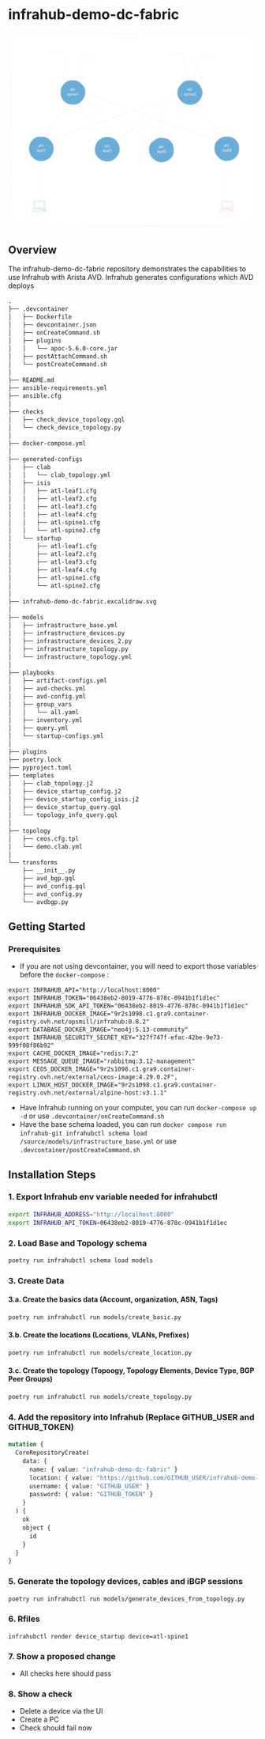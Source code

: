 # infrahub-demo-dc-fabric

![infrahub-demo-dc-fabric drawing](./infrahub-demo-dc-fabric.excalidraw.svg)

## Overview

The infrahub-demo-dc-fabric repository demonstrates the capabilities to use Infrahub with Arista AVD. Infrahub generates configurations which AVD deploys

```
.
├── .devcontainer
│   ├── Dockerfile
│   ├── devcontainer.json
│   ├── onCreateCommand.sh
│   ├── plugins
│   │   └── apoc-5.6.0-core.jar
│   ├── postAttachCommand.sh
│   └── postCreateCommand.sh
│
├── README.md
├── ansible-requirements.yml
├── ansible.cfg
│
├── checks
│   ├── check_device_topology.gql
│   └── check_device_topology.py
│
├── docker-compose.yml
│
├── generated-configs
│   ├── clab
│   │   └── clab_topology.yml
│   ├── isis
│   │   ├── atl-leaf1.cfg
│   │   ├── atl-leaf2.cfg
│   │   ├── atl-leaf3.cfg
│   │   ├── atl-leaf4.cfg
│   │   ├── atl-spine1.cfg
│   │   └── atl-spine2.cfg
│   └── startup
│       ├── atl-leaf1.cfg
│       ├── atl-leaf2.cfg
│       ├── atl-leaf3.cfg
│       ├── atl-leaf4.cfg
│       ├── atl-spine1.cfg
│       └── atl-spine2.cfg
│
├── infrahub-demo-dc-fabric.excalidraw.svg
│
├── models
│   ├── infrastructure_base.yml
│   ├── infrastructure_devices.py
│   ├── infrastructure_devices_2.py
│   ├── infrastructure_topology.py
│   └── infrastructure_topology.yml
│
├── playbooks
│   ├── artifact-configs.yml
│   ├── avd-checks.yml
│   ├── avd-config.yml
│   ├── group_vars
│   │   └── all.yaml
│   ├── inventory.yml
│   ├── query.yml
│   └── startup-configs.yml
│
├── plugins
├── poetry.lock
├── pyproject.toml
├── templates
│   ├── clab_topology.j2
│   ├── device_startup_config.j2
│   ├── device_startup_config_isis.j2
│   ├── device_startup_query.gql
│   └── topology_info_query.gql
│
├── topology
│   ├── ceos.cfg.tpl
│   └── demo.clab.yml
│
└── transforms
    ├── __init__.py
    ├── avd_bgp.gql
    ├── avd_config.gql
    ├── avd_config.py
    └── avdbgp.py
```

## Getting Started

### Prerequisites
- If you are not using devcontainer, you will need to export those variables before the `docker-compose` :

```shell
export INFRAHUB_API="http://localhost:8000"
export INFRAHUB_TOKEN="06438eb2-8019-4776-878c-0941b1f1d1ec"
export INFRAHUB_SDK_API_TOKEN="06438eb2-8019-4776-878c-0941b1f1d1ec"
export INFRAHUB_DOCKER_IMAGE="9r2s1098.c1.gra9.container-registry.ovh.net/opsmill/infrahub:0.8.2"
export DATABASE_DOCKER_IMAGE="neo4j:5.13-community"
export INFRAHUB_SECURITY_SECRET_KEY="327f747f-efac-42be-9e73-999f08f86b92"
export CACHE_DOCKER_IMAGE="redis:7.2"
export MESSAGE_QUEUE_IMAGE="rabbitmq:3.12-management"
export CEOS_DOCKER_IMAGE="9r2s1098.c1.gra9.container-registry.ovh.net/external/ceos-image:4.29.0.2F",
export LINUX_HOST_DOCKER_IMAGE="9r2s1098.c1.gra9.container-registry.ovh.net/external/alpine-host:v3.1.1"
```

- Have Infrahub running on your computer, you can run `docker-compose up -d` or use `.devcontainer/onCreateCommand.sh`
- Have the base schema loaded, you can run `docker compose run infrahub-git infrahubctl schema load /source/models/infrastructure_base.yml` or use `.devcontainer/postCreateCommand.sh`

## Installation Steps

### 1. Export Infrahub env variable needed for infrahubctl

```sh
export INFRAHUB_ADDRESS="http://localhost:8000"
export INFRAHUB_API_TOKEN=06438eb2-8019-4776-878c-0941b1f1d1ec
```

### 2. Load Base and Topology schema

```sh
poetry run infrahubctl schema load models
```
### 3. Create Data

#### 3.a. Create the basics data (Account, organization, ASN, Tags)

```sh
poetry run infrahubctl run models/create_basic.py
```

#### 3.b. Create the locations (Locations, VLANs, Prefixes)

```sh
poetry run infrahubctl run models/create_location.py
```

#### 3.c. Create the topology (Topoogy, Topology Elements, Device Type, BGP Peer Groups)

```sh
poetry run infrahubctl run models/create_topology.py
```

### 4. Add the repository into Infrahub (Replace GITHUB_USER and GITHUB_TOKEN)

```graphql
mutation {
  CoreRepositoryCreate(
    data: {
      name: { value: "infrahub-demo-dc-fabric" }
      location: { value: "https://github.com/GITHUB_USER/infrahub-demo-dc-fabric.git" }
      username: { value: "GITHUB_USER" }
      password: { value: "GITHUB_TOKEN" }
    }
  ) {
    ok
    object {
      id
    }
  }
}
```

### 5. Generate the topology devices, cables and iBGP sessions

```sh
poetry run infrahubctl run models/generate_devices_from_topology.py
```


### 6. Rfiles
```shell
infrahubctl render device_startup device=atl-spine1
```

### 7. Show a proposed change
  - All checks here should pass

### 8. Show a check
  - Delete a device via the UI
  - Create a PC
  - Check should fail now
